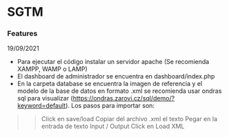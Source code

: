 # SGTM


### Features
19/09/2021
- Para ejecutar el código instalar un servidor apache (Se recomienda XAMPP, WAMP o LAMP)
- El dashboard de administrador se encuentra en dashboard/index.php
- En la carpeta database se encuentra la imagen de referencia y el modelo de la base de datos en formato .xml se recomienda usar ondras sql para visualizar (https://ondras.zarovi.cz/sql/demo/?keyword=default). Los pasos para importar son:
>>Click en save/load
>>Copiar del archivo .xml el texto
>>Pegar en la entrada de texto Input / Output
>>Click en Load XML
